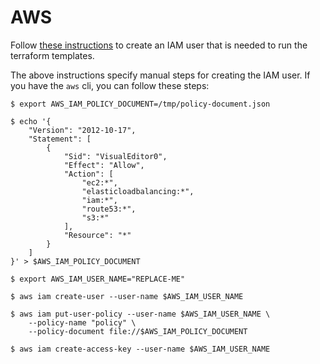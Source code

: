 # AWS

Follow [these instructions](https://docs.pivotal.io/platform/ops-manager/2-8/aws/prepare-env-terraform.html)
to create an IAM user that is needed to run the terraform templates.

The above instructions specify manual steps for creating the IAM user. If you have the `aws` cli,
you can follow these steps:

```console
$ export AWS_IAM_POLICY_DOCUMENT=/tmp/policy-document.json

$ echo '{
    "Version": "2012-10-17",
    "Statement": [
        {
            "Sid": "VisualEditor0",
            "Effect": "Allow",
            "Action": [
                "ec2:*",
                "elasticloadbalancing:*",
                "iam:*",
                "route53:*",
                "s3:*"
            ],
            "Resource": "*"
        }
    ]
}' > $AWS_IAM_POLICY_DOCUMENT

$ export AWS_IAM_USER_NAME="REPLACE-ME"

$ aws iam create-user --user-name $AWS_IAM_USER_NAME

$ aws iam put-user-policy --user-name $AWS_IAM_USER_NAME \
	--policy-name "policy" \
	--policy-document file://$AWS_IAM_POLICY_DOCUMENT

$ aws iam create-access-key --user-name $AWS_IAM_USER_NAME
```
